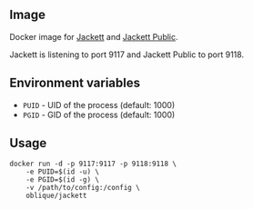 ## Image

Docker image for [Jackett](https://github.com/Jackett/Jackett) and [Jackett Public](https://github.com/dreamcat4/Jackett-public).

Jackett is listening to port 9117 and Jackett Public to port 9118.

## Environment variables

* `PUID` - UID of the process (default: 1000)
* `PGID` - GID of the process (default: 1000)

## Usage

```
docker run -d -p 9117:9117 -p 9118:9118 \
    -e PUID=$(id -u) \
    -e PGID=$(id -g) \
    -v /path/to/config:/config \
    oblique/jackett
```
